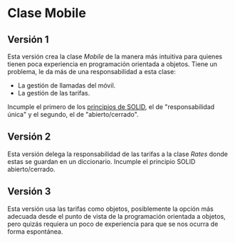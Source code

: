 # Clase Mobile

## Versión 1

Esta versión crea la clase *Mobile* de la manera más intuitiva para quienes tienen poca experiencia en programación orientada a objetos. Tiene un problema, le da más de una responsabilidad a esta clase:

  * La gestión de llamadas del móvil.
  * La gestión de las tarifas.

Incumple el primero de los [principios de SOLID](https://gustavopeiretti.com/principios-solid-con-ejemplos/), el de "responsabilidad única" y el segundo, el de "abierto/cerrado".

## Versión 2

Esta versión delega la responsabilidad de las tarifas a la clase *Rates* donde estas se guardan en un diccionario. Incumple el principio SOLID abierto/cerrado.

## Versión 3

Esta versión usa las tarifas como objetos, posiblemente la opción más adecuada desde el punto de vista de la programación orientada a objetos, pero quizás requiera un poco de experiencia para que se nos ocurra de forma espontánea.